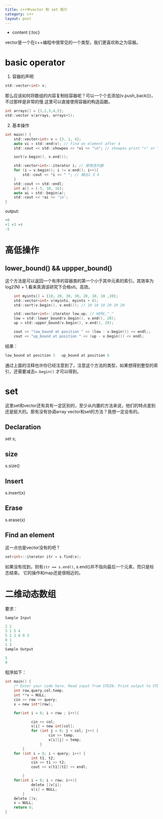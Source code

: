 ```yaml
---
title: c++中vector 和 set 简介
category: c++
layout: post
---
```

* content
{:toc}

vector是一个在c++编程中很常见的一个类型，我们更喜欢称之为容器。

# basic operator

1. 容器的声明

```c
std::vector<int> v;
```
那么应该如何将数组的内容复制给容器呢？可以一个个去添加(v.push_back())，不过那样是非常的慢.这里可以直接使用容器的构造函数。

```c
int arrays[] = {1,2,3,4,5};
std::vector v(arrays, arrays+5);
```

2. 基本操作

```c
int main() {
    std::vector<int> v = {3, 1, 4};
    auto vi = std::end(v); // find an element after 4
    std::cout << std::showpos << *vi << "\n"; // showpos print "+" or "-"

    sort(v.begin(), v.end());

    std::vector<int>::iterator i; // 使用迭代器
    for (i = v.begin(); i != v.end(); i++){
        std::cout << *i << " "; // 输出1 3 4
    }
    std::cout << std::endl;
    int a[] = {-5, 10, 16};
    auto ai = std::begin(a);
    std::cout << *ai << '\n';
}
```
output:

```c
+0
+1 +3 +4 
-5
```

# 高低操作

## lower_bound()  && uppper_bound()
这个方法是可以返回一个有序的容器类的第一个小于其中元素的索引。其效率为log2(N) + 1.看来真滴该研究下合格stl。高效。
```c
	int myints[] = {10, 20, 30, 30, 20, 10, 10 ,20};
	std::vector<int> v(myints, myints + 8);
	std::sort(v.begin(), v.end()); // 10 10 10 20 20 20

	std::vector<int>::iterator low,up; // HERE,^_^
	low = std::lower_bound(v.begin(), v.end(), 20);
	up = std::upper_bound(v.begin(), v.end(), 20);

	cout << "low_bound at position " << (low - v.begin()) << endl;;
	cout << "up_bound at position " << (up - v.begin()) << endl;
```
结果：

```c
low_bound at position 3   up_bound at position 6
```
通过上面的注释也许你已经注意到了，注意这个方法的类型，如果想得到整型的索引，还需要减去`v.begin()`
才可以得到。

# set
这里set和vector还有具有一定区别的，至少从内置的方法来说，他们的特点差别还是挺大的。那有没有协调array
 vector和set的方法？我想一定会有的。

## Declaration
 set<int> s;

## size
 s.size()

## Insert
s.insert(x)

## Erase
s.erase(x)

## Find an element
这一点也是vector没有的吧？
```c
set<int>::iterator itr = s.find(x);
```
如果没有找到，则有`itr == s.end()`, s.end()并不指向最后一个元素，而只是标志结束。
它的操作和map还是很相近的。

# 二维动态数组

要求：
```c
Sample Input

2 2
3 1 5 4
5 1 2 8 9 3
0 1
1 3
Sample Output

5
9
```
程序如下：
```c
int main() {
    /* Enter your code here. Read input from STDIN. Print output to STDOUT */
    int row,query,col,temp;
    int **v = NULL;
    cin >> row >> query;
    v = new int*[row];

    for(int i = 0; i < row ; i++){

            cin >> col;
            v[i] = new int[col];
            for (int j = 0; j < col; j++) {
	                cin >> temp;
	                v[i][j] = temp;
	            }
        }
    for (int i = 0; i < query; i++) {
            int t1, t2;
            cin >> t1 >> t2;
            cout << v[t1][t2] << endl;

        }
    for(int i = 0; i < row; i++){
            delete []v[i];
            v[i] = NULL;
        }
    delete []v;
    v = NULL;
    return 0;
}
```
